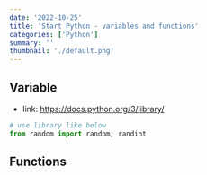 ```yaml
---
date: '2022-10-25'
title: 'Start Python - variables and functions'
categories: ['Python']
summary: ''
thumbnail: './default.png'
---
```


## Variable
- link: https://docs.python.org/3/library/
```python
# use library like below
from random import random, randint
```


## Functions

